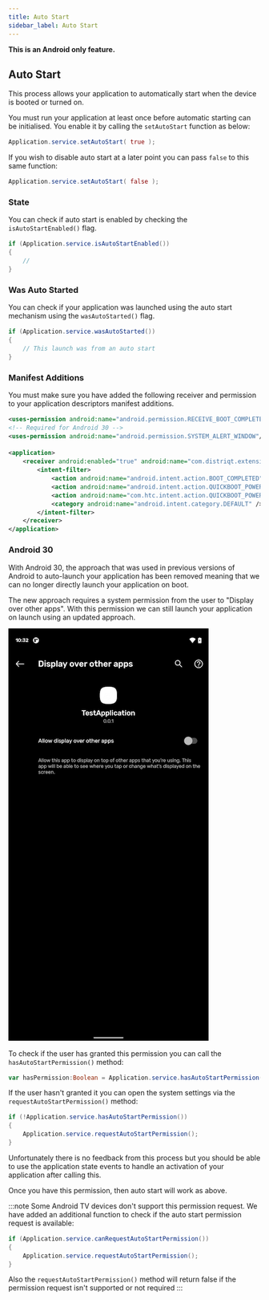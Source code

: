 ```yaml
---
title: Auto Start
sidebar_label: Auto Start
---
```


**This is an Android only feature.**

## Auto Start

This process allows your application to automatically start when the device is booted or turned on.

You must run your application at least once before automatic starting can be initialised. You enable
it by calling the `setAutoStart` function as below:

```actionscript
Application.service.setAutoStart( true );
```

If you wish to disable auto start at a later point you can pass `false` to this same function:

```actionscript
Application.service.setAutoStart( false );
```

### State

You can check if auto start is enabled by checking the `isAutoStartEnabled()` flag.

```actionscript
if (Application.service.isAutoStartEnabled())
{
	//
}
```

### Was Auto Started

You can check if your application was launched using the auto start mechanism using the `wasAutoStarted()` flag.

```actionscript
if (Application.service.wasAutoStarted())
{
	// This launch was from an auto start
}
```

### Manifest Additions

You must make sure you have added the following receiver and permission to your application descriptors
manifest additions.

```xml
<uses-permission android:name="android.permission.RECEIVE_BOOT_COMPLETED" />
<!-- Required for Android 30 -->
<uses-permission android:name="android.permission.SYSTEM_ALERT_WINDOW"/>

<application>
	<receiver android:enabled="true" android:name="com.distriqt.extension.application.receivers.ApplicationStartupReceiver" android:permission="android.permission.RECEIVE_BOOT_COMPLETED">
		<intent-filter>
			<action android:name="android.intent.action.BOOT_COMPLETED" />
			<action android:name="android.intent.action.QUICKBOOT_POWERON" />
			<action android:name="com.htc.intent.action.QUICKBOOT_POWERON" />
			<category android:name="android.intent.category.DEFAULT" />
		</intent-filter>
	</receiver>
</application>
```

### Android 30

With Android 30, the approach that was used in previous versions of Android to auto-launch your application has been removed meaning that we can no longer directly launch your application on boot.

The new approach requires a system permission from the user to "Display over other apps". With this permission we can still launch your application on launch using an updated approach.

![](images/android_autostart_permission.png)

To check if the user has granted this permission you can call the `hasAutoStartPermission()` method:

```actionscript
var hasPermission:Boolean = Application.service.hasAutoStartPermission();
```

If the user hasn't granted it you can open the system settings via the `requestAutoStartPermission()` method:

```actionscript
if (!Application.service.hasAutoStartPermission())
{
	Application.service.requestAutoStartPermission();
}
```

Unfortunately there is no feedback from this process but you should be able to use the application state events to handle an activation of your application after calling this.

Once you have this permission, then auto start will work as above.

:::note
Some Android TV devices don't support this permission request. We have added an additional function to check if the auto start permission request is available:

```actionscript
if (Application.service.canRequestAutoStartPermission())
{
	Application.service.requestAutoStartPermission();
}
```

Also the `requestAutoStartPermission()` method will return false if the permission request isn't supported or not required
::: 